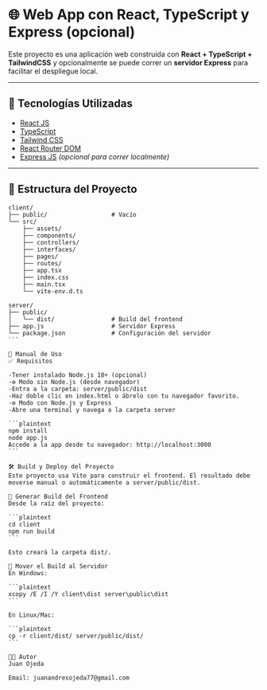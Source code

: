 # 🌐 Web App con React, TypeScript y Express (opcional)

Este proyecto es una aplicación web construida con **React + TypeScript + TailwindCSS** y opcionalmente se puede correr un **servidor Express** para facilitar el despliegue local.

---

## 🚀 Tecnologías Utilizadas

- [React JS](https://reactjs.org/)
- [TypeScript](https://www.typescriptlang.org/)
- [Tailwind CSS](https://tailwindcss.com/)
- [React Router DOM](https://reactrouter.com/)
- [Express JS](https://expressjs.com/) _(opcional para correr localmente)_

---

## 📁 Estructura del Proyecto

````plaintext
client/
├── public/                  # Vacío
└── src/
    ├── assets/
    ├── components/
    ├── controllers/
    ├── interfaces/
    ├── pages/
    ├── routes/
    ├── app.tsx
    ├── index.css
    ├── main.tsx
    └── vite-env.d.ts

server/
├── public/
│   └── dist/                # Build del frontend
├── app.js                   # Servidor Express
└── package.json             # Configuración del servidor
```

📖 Manual de Uso
✅ Requisitos

-Tener instalado Node.js 18+ (opcional)
-⚙️ Modo sin Node.js (desde navegador)
-Entra a la carpeta: server/public/dist
-Haz doble clic en index.html o ábrelo con tu navegador favorito.
-⚙️ Modo con Node.js y Express
-Abre una terminal y navega a la carpeta server

```plaintext
npm install
node app.js
Accede a la app desde tu navegador: http://localhost:3000
```

🛠️ Build y Deploy del Proyecto
Este proyecto usa Vite para construir el frontend. El resultado debe moverse manual o automáticamente a server/public/dist.

🔧 Generar Build del Frontend
Desde la raíz del proyecto:

```plaintext
cd client
npm run build
```

Esto creará la carpeta dist/.

📁 Mover el Build al Servidor
En Windows:

```plaintext
xcopy /E /I /Y client\dist server\public\dist
```

En Linux/Mac:

```plaintext
cp -r client/dist/ server/public/dist/
```

🧑‍💻 Autor
Juan Ojeda

Email: juanandresojeda77@gmail.com
